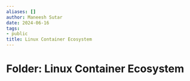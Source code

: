 ```yaml
---
aliases: []
author: Maneesh Sutar
date: 2024-06-16
tags:
- public
title: Linux Container Ecosystem
---
```


# Folder: Linux Container Ecosystem
